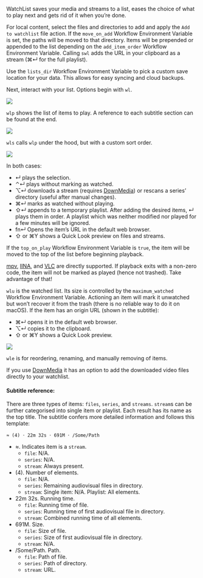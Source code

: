 WatchList saves your media and streams to a list, eases the choice of what to play next and gets rid of it when you’re done.

For local content, select the files and directories to add and apply the `Add to watchlist` file action. If the `move_on_add` Workflow Environment Variable is set, the paths will be moved to that directory. Items will be prepended or appended to the list depending on the `add_item_order` Workflow Environment Variable. Calling `swl` adds the URL in your clipboard as a stream (⌘↵ for the full playlist).

Use the `lists_dir` Workflow Environment Variable to pick a custom save location for your data. This allows for easy syncing and cloud backups.

Next, interact with your list. Options begin with `wl`.

![](https://i.imgur.com/vtwvvxI.png)

`wlp` shows the list of items to play. A reference to each subtitle section can be found at the end.

![](https://i.imgur.com/CeHpXMh.png)

`wls` calls `wlp` under the hood, but with a custom sort order.

![](https://i.imgur.com/wr8MgEm.png)

In both cases:

* ↵ plays the selection.
* ⌃↵ plays without marking as watched.
* ⌥↵ downloads a stream (requires [DownMedia](https://github.com/vitorgalvao/alfred-workflows/tree/master/DownMedia)) or rescans a series’ directory (useful after manual changes).
* ⌘↵ marks as watched without playing.
* ⇧↵ appends to a temporary playlist. After adding the desired items, ↵ plays them in order. A playlist which was neither modified nor played for a few minutes will be ignored.
* fn↵ Opens the item’s URL in the default web browser.
* ⇧ or ⌘Y shows a Quick Look preview on files and streams.

If the `top_on_play` Workflow Environment Variable is `true`, the item will be moved to the top of the list before beginning playback.

[mpv](http://mpv.io/), [IINA](https://lhc70000.github.io/iina/), and [VLC](http://www.videolan.org/vlc/index.html) are directly supported. If playback exits with a non-zero code, the item will not be marked as played (hence not trashed). Take advantage of that!

`wlu` is the watched list. Its size is controlled by the `maximum_watched` Workflow Environment Variable. Actioning an item will mark it unwatched but won’t recover it from the trash (there is no reliable way to do it on macOS). If the item has an origin URL (shown in the subtitle):

* ⌘↵ opens it in the default web browser.
* ⌥↵ copies it to the clipboard.
* ⇧ or ⌘Y shows a Quick Look preview.

![](https://i.imgur.com/srW0zxy.png)

`wle` is for reordering, renaming, and manually removing of items.

If you use [DownMedia](https://github.com/vitorgalvao/alfred-workflows/tree/master/DownMedia) it has an option to add the downloaded video files directly to your watchlist.

#### Subtitle reference:

There are three types of items: `files`, `series`, and `streams`. `stream`s can be further categorised into single item or playlist. Each result has its name as the top title. The subtitle confers more detailed information and follows this template:

```
≈ (4) 𐄁 22m 32s 𐄁 691M 𐄁 /Some/Path
```

* ≈. Indicates item is a `stream`.
    * `file`: N/A.
    * `series`: N/A.
    * `stream`: Always present.
* (4). Number of elements.
    * `file`: N/A.
    * `series`: Remaining audiovisual files in directory.
    * `stream`: Single item: N/A. Playlist: All elements.
* 22m 32s. Running time.
    * `file`: Running time of file.
    * `series`: Running time of first audiovisual file in directory.
    * `stream`: Combined running time of all elements.
* 691M. Size.
    * `file`: Size of file.
    * `series`: Size of first audiovisual file in directory.
    * `stream`: N/A.
* /Some/Path. Path.
    * `file`: Path of file.
    * `series`: Path of directory.
    * `stream`: URL.
